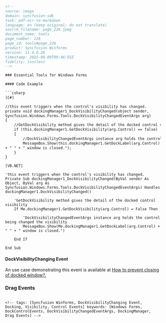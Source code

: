 ```html
<!--
source: image
domain: syncfusion-sdk
task: pdf-ocr-to-markdown
language: en (keep original; do not translate)
source_filename: page_226.jpeg
document_name: tools
page_number: 226
page_id: tools#page_226
product: Syncfusion Winforms
version: 11.4.0.26
timestamp: 2025-08-09T09:46:55Z
fidelity: lossless
-->

### Essential Tools for Windows Forms

#### Code Example

```csharp
[C#]

//this event triggers when the control's visibility has changed.
private void dockingManager1_DockVisibilityChanged(object sender,
Syncfusion.Windows.Forms.Tools.DockVisibilityChangedEventArgs arg)
{
    //GetDockVisibility method gives the detail of the docked control visibility
    if (this.dockingManager1.GetDockVisibility(arg.Control) == false)
    {
        //DockVisibilityChangedEventArgs instance arg holds the control being changed the visibility
        MessageBox.Show(this.dockingManager1.GetDockLabel(arg.Control)
+ " " + " window is closed.");
    }
}
```

```vb.net
[VB.NET]

'this event triggers when the control's visibility has changed.
Private Sub dockingManager1_DockVisibilityChanged(ByVal sender As Object, ByVal arg As Syncfusion.Windows.Forms.Tools.DockVisibilityChangedEventArgs) Handles dockingManager1.DockVisibilityChanged()

    'GetDockVisibility method gives the detail of the docked control visibility
    If Me.dockingManager1.GetDockVisibility(arg.Control) = False Then

        'DockVisibilityChangedEventArgs instance arg holds the control being changed the visibility
        MessageBox.Show(Me.dockingManager1.GetDockLabel(arg.Control) + " " + " window is closed.")

    End If

End Sub
```

#### DockVisibilityChanging Event

An use case demonstrating this event is available at [How to prevent closing of docked window?.](http://)

### Drag Events
```

<!-- tags: [Syncfusion Winforms, DockVisibilityChanging Event, Docking, Visibility, Control Events] keywords: [Windows Forms, DockControlEvents, DockVisibilityChangedEventArgs, DockingManager, Drag Events] -->
```